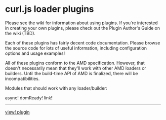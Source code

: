 curl.js loader plugins
===

Please see the wiki for information about using plugins.  If you're interested
in creating your own plugins, please check out the Plugin Author's Guide
on the wiki (TBD).

Each of these plugins has fairly decent code documentation.  Please
browse the source code for lots of useful information, including configuration
options and usage examples!

All of these plugins conform to the AMD specification.  However, that
doesn't necessarily mean that they'll work with other AMD loaders or
builders.  Until the build-time API of AMD is finalized, there will be
incompatibilities.

Modules that should work with any loader/builder:

async!
domReady!
link!

------------------------------------

[view! plugin](https://github.com/gamtiq/curl-view-plugin)